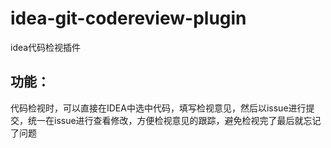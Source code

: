 # idea-git-codereview-plugin
idea代码检视插件

## 功能：
代码检视时，可以直接在IDEA中选中代码，填写检视意见，然后以issue进行提交，统一在issue进行查看修改，方便检视意见的跟踪，避免检视完了最后就忘记了问题

